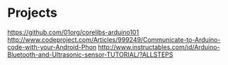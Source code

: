 Projects
==

https://github.com/01org/corelibs-arduino101
http://www.codeproject.com/Articles/999249/Communicate-to-Arduino-code-with-your-Android-Phon
http://www.instructables.com/id/Arduino-Bluetooth-and-Ultrasonic-sensor-TUTORIAL/?ALLSTEPS

